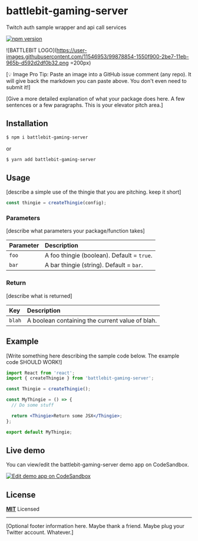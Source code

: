 # battlebit-gaming-server

Twitch auth sample wrapper and api call services

[![npm version](https://badge.fury.io/js/battlebit-gaming-server.svg)](https://badge.fury.io/js/battlebit-gaming-server)

![BATTLEBIT LOGO](https://user-images.githubusercontent.com/11546953/99878854-1550f900-2be7-11eb-965b-d592d2df0b32.png =200px)

[💡 Image Pro Tip: Paste an image into a GitHub issue comment (any repo). It will give back the markdown you can paste above. You don't even need to submit it!]

[Give a more detailed explanation of what your package does here. A few sentences or a few paragraphs.
This is your elevator pitch area.]

## Installation

```bash
$ npm i battlebit-gaming-server
```

or

```bash
$ yarn add battlebit-gaming-server
```

## Usage

[describe a simple use of the thingie that you are pitching. keep it short]

```js
const thingie = createThingie(config);
```

### Parameters

[describe what parameters your package/function takes]

| Parameter | Description                                |
| :-------- | :----------------------------------------- |
| `foo`     | A foo thingie (boolean). Default = `true`. |
| `bar`     | A bar thingie (string). Default = `bar`.   |

### Return

[describe what is returned]

| Key    | Description                                     |
| :----- | :---------------------------------------------- |
| `blah` | A boolean containing the current value of blah. |

## Example

[Write something here describing the sample code below. The example code SHOULD WORK!]

```jsx
import React from 'react';
import { createThingie } from 'battlebit-gaming-server';

const Thingie = createThingie();

const MyThingie = () => {
  // Do some stuff

  return <Thingie>Return some JSX</Thingie>;
};

export default MyThingie;
```

## Live demo

You can view/edit the battlebit-gaming-server demo app on CodeSandbox.

[![Edit demo app on CodeSandbox](https://codesandbox.io/static/img/play-codesandbox.svg)](https://codesandbox.io/s/github/donavon/use-step-multi-step-form-demo/tree/master/?module=%2Fsrc%2FDarkModeToggle.jsx)

## License

**[MIT](LICENSE)** Licensed

---

[Optional footer information here. Maybe thank a friend. Maybe plug your Twitter account. Whatever.]
